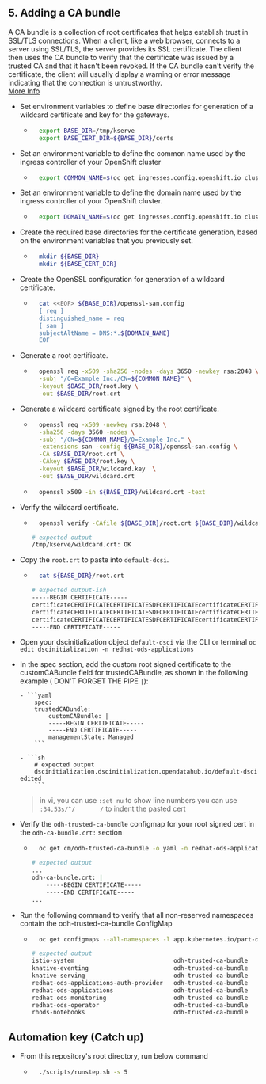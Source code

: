 ## 5. Adding a CA bundle

A CA bundle is a collection of root certificates that helps establish trust in SSL/TLS connections. When a client, like a web browser, connects to a server using SSL/TLS, the server provides its SSL certificate. The client then uses the CA bundle to verify that the certificate was issued by a trusted CA and that it hasn't been revoked. If the CA bundle can't verify the certificate, the client will usually display a warning or error message indicating that the connection is untrustworthy.  
[More Info](https://docs.redhat.com/en/documentation/red_hat_openshift_ai_self-managed/2.10/html/Install_and_unInstall_openshift_ai_self-managed/working-with-certificates_certs#adding-a-ca-bundle_certs)

- Set environment variables to define base directories for generation of a wildcard certificate and key for the gateways.

  - ```sh
      export BASE_DIR=/tmp/kserve
      export BASE_CERT_DIR=${BASE_DIR}/certs
    ```

- Set an environment variable to define the common name used by the ingress controller of your OpenShift cluster

  - ```sh
      export COMMON_NAME=$(oc get ingresses.config.openshift.io cluster -o jsonpath='{.spec.domain}' | awk -F'.' '{print $(NF-1)"."$NF}')
    ```

- Set an environment variable to define the domain name used by the ingress controller of your OpenShift cluster.

  - ```sh
      export DOMAIN_NAME=$(oc get ingresses.config.openshift.io cluster -o jsonpath='{.spec.domain}')
    ```

- Create the required base directories for the certificate generation, based on the environment variables that you previously set.

  - ```sh
      mkdir ${BASE_DIR}
      mkdir ${BASE_CERT_DIR}
    ```

- Create the OpenSSL configuration for generation of a wildcard certificate.

  - ```sh
      cat <<EOF> ${BASE_DIR}/openssl-san.config
      [ req ]
      distinguished_name = req
      [ san ]
      subjectAltName = DNS:*.${DOMAIN_NAME}
      EOF
    ```

- Generate a root certificate.

  - ```sh
      openssl req -x509 -sha256 -nodes -days 3650 -newkey rsa:2048 \
      -subj "/O=Example Inc./CN=${COMMON_NAME}" \
      -keyout $BASE_DIR/root.key \
      -out $BASE_DIR/root.crt
    ```

- Generate a wildcard certificate signed by the root certificate.

  - ```sh
      openssl req -x509 -newkey rsa:2048 \
      -sha256 -days 3560 -nodes \
      -subj "/CN=${COMMON_NAME}/O=Example Inc." \
      -extensions san -config ${BASE_DIR}/openssl-san.config \
      -CA $BASE_DIR/root.crt \
      -CAkey $BASE_DIR/root.key \
      -keyout $BASE_DIR/wildcard.key  \
      -out $BASE_DIR/wildcard.crt
    ```
  - ```sh
      openssl x509 -in ${BASE_DIR}/wildcard.crt -text
    ```

- Verify the wildcard certificate.

  - ```sh
      openssl verify -CAfile ${BASE_DIR}/root.crt ${BASE_DIR}/wildcard.crt
    ```

    ```sh
    # expected output
    /tmp/kserve/wildcard.crt: OK
    ```

- Copy the `root.crt` to paste into `default-dcsi`.

  - ```sh
      cat ${BASE_DIR}/root.crt
    ```

    ```sh
    # expected output-ish
    -----BEGIN CERTIFICATE-----
    certificateCERTIFICATECERTIFICATESDFCERTIFICATEcertificateCERTIFICATE
    certificateCERTIFICATECERTIFICATESDFCERTIFICATEcertificateCERTIFICATE
    certificateCERTIFICATECERTIFICATESDFCERTIFICATEcertificateCERTIFICATE
    -----END CERTIFICATE-----
    ```

- Open your dscinitialization object `default-dsci` via the CLI or terminal
  `oc edit dscinitialization -n redhat-ods-applications`

- In the spec section, add the custom root signed certificate to the customCABundle field for trustedCABundle, as shown in the following example ( DON'T FORGET THE PIPE `|`):

      - ```yaml
          spec:
          trustedCABundle:
              customCABundle: |
              -----BEGIN CERTIFICATE-----
              -----END CERTIFICATE-----
              managementState: Managed
          ```

      - ```sh
          # expected output
          dscinitialization.dscinitialization.opendatahub.io/default-dsci edited
          ```

  > in vi, you can use `:set nu` to show line numbers
  > you can use `:34,53s/^/       /` to indent the pasted cert

- Verify the `odh-trusted-ca-bundle` configmap for your root signed cert in the `odh-ca-bundle.crt:` section

  - ```sh
      oc get cm/odh-trusted-ca-bundle -o yaml -n redhat-ods-applications
    ```

    ```sh
    # expected output
    ...
    odh-ca-bundle.crt: |
        -----BEGIN CERTIFICATE-----
        -----END CERTIFICATE-----
    ...
    ```

- Run the following command to verify that all non-reserved namespaces contain the odh-trusted-ca-bundle ConfigMap

  - ```sh
      oc get configmaps --all-namespaces -l app.kubernetes.io/part-of=opendatahub-operator | grep odh-trusted-ca-bundle
    ```

    ```sh
    # expected output
    istio-system                            odh-trusted-ca-bundle   2      14m
    knative-eventing                        odh-trusted-ca-bundle   2      14m
    knative-serving                         odh-trusted-ca-bundle   2      14m
    redhat-ods-applications-auth-provider   odh-trusted-ca-bundle   2      14m
    redhat-ods-applications                 odh-trusted-ca-bundle   2      14m
    redhat-ods-monitoring                   odh-trusted-ca-bundle   2      14m
    redhat-ods-operator                     odh-trusted-ca-bundle   2      14m
    rhods-notebooks                         odh-trusted-ca-bundle   2      6m14s
    ```

## Automation key (Catch up)

- From this repository's root directory, run below command
  - ```sh
      ./scripts/runstep.sh -s 5
    ```
